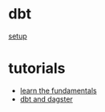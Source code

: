 # dbt

[setup](https://discourse.getdbt.com/t/how-we-set-up-our-computers-for-working-on-dbt-projects/243)

# tutorials
- [learn the fundamentals](https://courses.getdbt.com/courses/fundamentals)
- [dbt and dagster](https://dagster.io/blog/dagster-dbt)
